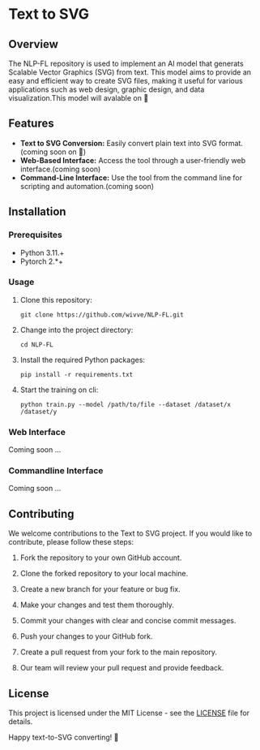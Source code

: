 # Text to SVG

## Overview

The NLP-FL repository is used to implement an AI model that generats Scalable Vector Graphics (SVG) from text. This model aims to provide an easy and efficient way to create SVG files, making it useful for various applications such as web design, graphic design, and data visualization.This model will avalable on 🤗

## Features

- **Text to SVG Conversion:** Easily convert plain text into SVG format.(coming soon on 🤗)
- **Web-Based Interface:** Access the tool through a user-friendly web interface.(coming soon)
- **Command-Line Interface:** Use the tool from the command line for scripting and automation.(coming soon)

## Installation

### Prerequisites

- Python 3.11.+
- Pytorch 2.*+
### Usage

1. Clone this repository:

    ```shell
    git clone https://github.com/wivve/NLP-FL.git
    ```

2. Change into the project directory:

    ```shell
    cd NLP-FL
    ```

3. Install the required Python packages:

    ```shell
    pip install -r requirements.txt
    ```

4. Start the training on cli:

    ```shell
    python train.py --model /path/to/file --dataset /dataset/x /dataset/y
    ```
    
### Web Interface

Coming soon ...
### Commandline Interface

Coming soon ...
## Contributing

We welcome contributions to the Text to SVG project. If you would like to contribute, please follow these steps:

1. Fork the repository to your own GitHub account.

2. Clone the forked repository to your local machine.

3. Create a new branch for your feature or bug fix.

4. Make your changes and test them thoroughly.

5. Commit your changes with clear and concise commit messages.

6. Push your changes to your GitHub fork.

7. Create a pull request from your fork to the main repository.

8. Our team will review your pull request and provide feedback.

## License

This project is licensed under the MIT License - see the [LICENSE](LICENSE) file for details.


Happy text-to-SVG converting! 🚀
